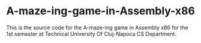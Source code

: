 # A-maze-ing-game-in-Assembly-x86
This is the source code for the A-maze-ing game in Assembly x86 for the 1st semester at Technical University Of Cluj-Napoca CS Department.

